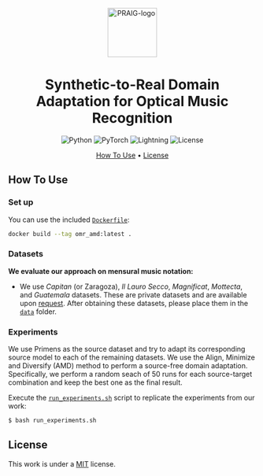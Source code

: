 <p align='center'>
  <a href='https://praig.ua.es/'><img src='https://i.imgur.com/Iu7CvC1.png' alt='PRAIG-logo' width='100'></a>
</p>

<h1 align='center'>Synthetic-to-Real Domain Adaptation for Optical Music Recognition</h1>

<!---
<h4 align='center'>Full text coming soon<a href='' target='_blank'></a>.</h4>
--->

<p align='center'>
  <img src='https://img.shields.io/badge/python-3.10.0-orange' alt='Python'>
  <img src='https://img.shields.io/badge/PyTorch-%23EE4C2C.svg?style=flat&logo=PyTorch&logoColor=white' alt='PyTorch'>
  <img src='https://img.shields.io/badge/-Lightning-792ee5?logo=pytorchlightning&logoColor=white' alt='Lightning'>
  <img src='https://img.shields.io/static/v1?label=License&message=MIT&color=blue' alt='License'>
</p>

<p align='center'>
  <!---<a href='#about'>About</a> •--->
  <a href='#how-to-use'>How To Use</a> •
  <!---<a href='#citations'>Citations</a> •
  <a href='#acknowledgments'>Acknowledgments</a> •--->
  <a href='#license'>License</a>
</p>

<!---
## About
--->


## How To Use

### Set up

You can use the included [`Dockerfile`](Dockerfile):
```bash
docker build --tag omr_amd:latest .
```

### Datasets

**We evaluate our approach on mensural music notation:**
- We use *Capitan* (or Zaragoza), *Il Lauro Secco*, *Magnificat*, *Mottecta*, and *Guatemala* datasets. These are private datasets and are available upon [request](mailto:malfaro@dlsi.ua.es). After obtaining these datasets, please place them in the [`data`](data) folder.


### Experiments

We use Primens as the source dataset and try to adapt its corresponding source model to each of the remaining datasets. We use the Align, Minimize and Diversify (AMD) method to perform a source-free domain adaptation. Specifically, we perform a random seach of 50 runs for each source-target combination and keep the best one as the final result.



Execute the [`run_experiments.sh`](run_experiments.sh) script to replicate the experiments from our work:
```bash 
$ bash run_experiments.sh
```


<!---
## Citations

```bibtex
@inproceedings{,
  title     = {{}},
  author    = {},
  booktitle = {{}},
  year      = {},
  publisher = {},
  address   = {},
  month     = {},
}
```



## Acknowledgments

This work is part of the I+D+i PID2020-118447RA-I00 ([MultiScore](https://sites.google.com/view/multiscore-project)) project, funded by MCIN/AEI/10.13039/501100011033.
--->
## License

This work is under a [MIT](LICENSE) license.
